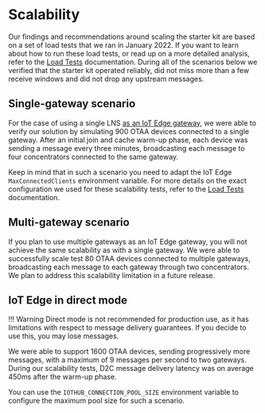 # Scalability

Our findings and recommendations around scaling the starter kit are based on a set of load tests that we ran in January 2022. If you want to learn about how to run these load tests, or read up on a more detailed analysis, refer to the [Load Tests](./testing/load_tests.md) documentation. During all of the scenarios below we verified that the starter kit operated reliably, did not miss more than a few receive windows and did not drop any upstream messages.

## Single-gateway scenario

For the case of using a single LNS [as an IoT Edge gateway](https://docs.microsoft.com/en-us/azure/iot-edge/iot-edge-as-gateway?view=iotedge-2020-11), we were able to verify our solution by simulating 900 OTAA devices connected to a single gateway. After an initial join and cache warm-up phase, each device was sending a message every three minutes, broadcasting each message to four concentrators connected to the same gateway.

Keep in mind that in such a scenario you need to adapt the IoT Edge `MaxConnectedClients` environment variable. For more details on the exact configuration we used for these scalability tests, refer to the [Load Tests](./testing/load_tests.md) documentation.

## Multi-gateway scenario

If you plan to use multiple gateways as an IoT Edge gateway, you will not achieve the same scalability as with a single gateway. We were able to successfully scale test 80 OTAA devices connected to multiple gateways, broadcasting each message to each gateway through two concentrators. We plan to address this scalability limitation in a future release.

## IoT Edge in direct mode

!!! Warning
    Direct mode is not recommended for production use, as it has limitations with respect to message delivery guarantees. If you decide to use this, you may lose messages.

We were able to support 1600 OTAA devices, sending progressively more messages, with a maximum of 9 messages per second to two gateways. During our scalability tests, D2C message delivery latency was on average 450ms after the warm-up phase.

You can use the `IOTHUB_CONNECTION_POOL_SIZE` environment variable to configure the maximum pool size for such a scenario.
